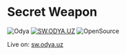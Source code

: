 # Secret Weapon

![Odya](https://img.shields.io/static/v1?label=Developed_by&message=Odya&color=green)
[![SW.ODYA.UZ](https://img.shields.io/static/v1?label=Status&message=live&color=green&logo=render)](https://sw.odya.yz)
![OpenSource](https://img.shields.io/static/v1?label=Open&message=Source&color=green&logo=python)

Live on: [sw.odya.uz](https://sw.odya.uz)